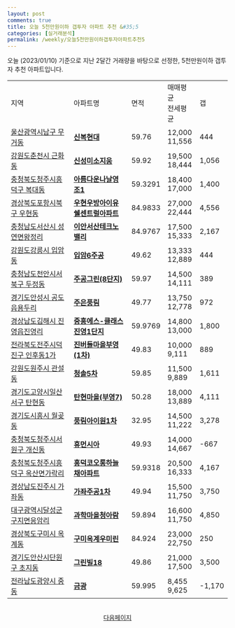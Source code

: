 ```yaml
---
layout: post
comments: true
title: 오늘 5천만원이하 갭투자 아파트 추천 &#35;5
categories: [실거래분석]
permalink: /weekly/오늘5천만원이하갭투자아파트추천5
---
```


오늘 (2023/01/10) 기준으로 지난 2달간 거래량을 바탕으로 선정한,
5천만원이하 갭투자 추천 아파트입니다.

<table class="sortable">
  <tr>
    <td>지역</td>
    <td>아파트명</td>
    <td>면적</td>
    <td>매매평균<br>전세평균</td>
    <td>갭</td>
  </tr>

  <tr class="item">
    <td><a href="/apt/울산광역시남구무거동">울산광역시남구 무거동</a></td>
    <td style="font-weight: bold;"><a href="/apt/울산광역시남구무거동신복현대">신복현대</a></td>
    <td>59.76</td>
    <td>12,000<br>11,556</td>
    <td>444</td>
  </tr>

  <tr class="item">
    <td><a href="/apt/강원도춘천시근화동">강원도춘천시 근화동</a></td>
    <td style="font-weight: bold;"><a href="/apt/강원도춘천시근화동신성미소지움">신성미소지움</a></td>
    <td>59.92</td>
    <td>19,500<br>18,444</td>
    <td>1,056</td>
  </tr>

  <tr class="item">
    <td><a href="/apt/충청북도청주시흥덕구복대동">충청북도청주시흥덕구 복대동</a></td>
    <td style="font-weight: bold;"><a href="/apt/충청북도청주시흥덕구복대동아름다운나날영조1">아름다운나날영조1</a></td>
    <td>59.3291</td>
    <td>18,400<br>17,000</td>
    <td>1,400</td>
  </tr>

  <tr class="item">
    <td><a href="/apt/경상북도포항시북구우현동">경상북도포항시북구 우현동</a></td>
    <td style="font-weight: bold;"><a href="/apt/경상북도포항시북구우현동우현우방아이유쉘센트럴아파트">우현우방아이유쉘센트럴아파트</a></td>
    <td>84.9833</td>
    <td>27,000<br>22,444</td>
    <td>4,556</td>
  </tr>

  <tr class="item">
    <td><a href="/apt/충청남도서산시성연면왕정리">충청남도서산시 성연면왕정리</a></td>
    <td style="font-weight: bold;"><a href="/apt/충청남도서산시성연면왕정리이안서산테크노밸리">이안서산테크노밸리</a></td>
    <td>84.9767</td>
    <td>17,500<br>15,333</td>
    <td>2,167</td>
  </tr>

  <tr class="item">
    <td><a href="/apt/강원도강릉시입암동">강원도강릉시 입암동</a></td>
    <td style="font-weight: bold;"><a href="/apt/강원도강릉시입암동입암6주공">입암6주공</a></td>
    <td>49.62</td>
    <td>13,333<br>12,889</td>
    <td>444</td>
  </tr>

  <tr class="item">
    <td><a href="/apt/충청남도천안시서북구두정동">충청남도천안시서북구 두정동</a></td>
    <td style="font-weight: bold;"><a href="/apt/충청남도천안시서북구두정동주공그린(8단지)">주공그린(8단지)</a></td>
    <td>59.97</td>
    <td>14,500<br>14,111</td>
    <td>389</td>
  </tr>

  <tr class="item">
    <td><a href="/apt/경기도안성시공도읍용두리">경기도안성시 공도읍용두리</a></td>
    <td style="font-weight: bold;"><a href="/apt/경기도안성시공도읍용두리주은풍림">주은풍림</a></td>
    <td>49.77</td>
    <td>13,750<br>12,778</td>
    <td>972</td>
  </tr>

  <tr class="item">
    <td><a href="/apt/경상남도김해시진영읍진영리">경상남도김해시 진영읍진영리</a></td>
    <td style="font-weight: bold;"><a href="/apt/경상남도김해시진영읍진영리중흥에스-클래스진영1단지">중흥에스-클래스진영1단지</a></td>
    <td>59.9769</td>
    <td>14,800<br>13,000</td>
    <td>1,800</td>
  </tr>

  <tr class="item">
    <td><a href="/apt/전라북도전주시덕진구인후동1가">전라북도전주시덕진구 인후동1가</a></td>
    <td style="font-weight: bold;"><a href="/apt/전라북도전주시덕진구인후동1가진버들마을부영(1차)">진버들마을부영(1차)</a></td>
    <td>49.83</td>
    <td>10,000<br>9,111</td>
    <td>889</td>
  </tr>

  <tr class="item">
    <td><a href="/apt/강원도원주시관설동">강원도원주시 관설동</a></td>
    <td style="font-weight: bold;"><a href="/apt/강원도원주시관설동청솔5차">청솔5차</a></td>
    <td>59.85</td>
    <td>11,500<br>9,889</td>
    <td>1,611</td>
  </tr>

  <tr class="item">
    <td><a href="/apt/경기도고양시일산서구탄현동">경기도고양시일산서구 탄현동</a></td>
    <td style="font-weight: bold;"><a href="/apt/경기도고양시일산서구탄현동탄현마을(부영7)">탄현마을(부영7)</a></td>
    <td>50.28</td>
    <td>18,000<br>13,889</td>
    <td>4,111</td>
  </tr>

  <tr class="item">
    <td><a href="/apt/경기도시흥시월곶동">경기도시흥시 월곶동</a></td>
    <td style="font-weight: bold;"><a href="/apt/경기도시흥시월곶동풍림아이원1차">풍림아이원1차</a></td>
    <td>32.95</td>
    <td>14,500<br>11,222</td>
    <td>3,278</td>
  </tr>

  <tr class="item">
    <td><a href="/apt/충청북도청주시서원구개신동">충청북도청주시서원구 개신동</a></td>
    <td style="font-weight: bold;"><a href="/apt/충청북도청주시서원구개신동휴먼시아">휴먼시아</a></td>
    <td>49.93</td>
    <td>14,000<br>14,667</td>
    <td>-667</td>
  </tr>

  <tr class="item">
    <td><a href="/apt/충청북도청주시흥덕구옥산면가락리">충청북도청주시흥덕구 옥산면가락리</a></td>
    <td style="font-weight: bold;"><a href="/apt/충청북도청주시흥덕구옥산면가락리흥덕코오롱하늘채아파트">흥덕코오롱하늘채아파트</a></td>
    <td>59.9318</td>
    <td>20,500<br>16,333</td>
    <td>4,167</td>
  </tr>

  <tr class="item">
    <td><a href="/apt/경상남도진주시가좌동">경상남도진주시 가좌동</a></td>
    <td style="font-weight: bold;"><a href="/apt/경상남도진주시가좌동가좌주공1차">가좌주공1차</a></td>
    <td>49.94</td>
    <td>15,500<br>11,750</td>
    <td>3,750</td>
  </tr>

  <tr class="item">
    <td><a href="/apt/대구광역시달성군구지면응암리">대구광역시달성군 구지면응암리</a></td>
    <td style="font-weight: bold;"><a href="/apt/대구광역시달성군구지면응암리과학마을청아람">과학마을청아람</a></td>
    <td>59.894</td>
    <td>16,600<br>11,750</td>
    <td>4,850</td>
  </tr>

  <tr class="item">
    <td><a href="/apt/경상북도구미시옥계동">경상북도구미시 옥계동</a></td>
    <td style="font-weight: bold;"><a href="/apt/경상북도구미시옥계동구미옥계우미린">구미옥계우미린</a></td>
    <td>84.924</td>
    <td>23,000<br>22,750</td>
    <td>250</td>
  </tr>

  <tr class="item">
    <td><a href="/apt/경기도안산시단원구초지동">경기도안산시단원구 초지동</a></td>
    <td style="font-weight: bold;"><a href="/apt/경기도안산시단원구초지동그린빌18">그린빌18</a></td>
    <td>49.86</td>
    <td>21,000<br>17,500</td>
    <td>3,500</td>
  </tr>

  <tr class="item">
    <td><a href="/apt/전라남도광양시중동">전라남도광양시 중동</a></td>
    <td style="font-weight: bold;"><a href="/apt/전라남도광양시중동금광">금광</a></td>
    <td>59.995</td>
    <td>8,455<br>9,625</td>
    <td>-1,170</td>
  </tr>

  <tr>
      <script async src="https://pagead2.googlesyndication.com/pagead/js/adsbygoogle.js?client=ca-pub-3485438051770037"
          crossorigin="anonymous"></script>
      <ins class="adsbygoogle"
          style="display:block"
          data-ad-format="fluid"
          data-ad-layout-key="-fb+5w+4e-db+86"
          data-ad-client="ca-pub-3485438051770037"
          data-ad-slot="1827090281"></ins>
      <script>
          (adsbygoogle = window.adsbygoogle || []).push({});
      </script>
  </tr>

</table>
<br>
<center><a href="/weekly/오늘5천만원이하갭투자아파트추천">다음페이지</a></center>
<br><br>
